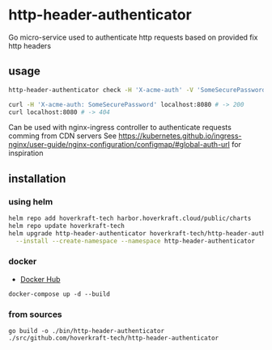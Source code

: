 # http-header-authenticator

Go micro-service used to authenticate http requests based on provided fix http headers

## usage

```sh
http-header-authenticator check -H 'X-acme-auth' -V 'SomeSecurePassword'
```

```sh
curl -H 'X-acme-auth: SomeSecurePassword' localhost:8080 # -> 200
curl localhost:8080 # -> 404
```

Can be used with nginx-ingress controller to authenticate requests comming from CDN servers
See https://kubernetes.github.io/ingress-nginx/user-guide/nginx-configuration/configmap/#global-auth-url for inspiration

## installation

### using helm

```sh
helm repo add hoverkraft-tech harbor.hoverkraft.cloud/public/charts
helm repo update hoverkraft-tech
helm upgrade http-header-authenticator hoverkraft-tech/http-header-authenticator \
  --install --create-namespace --namespace http-header-authenticator
```

### docker

- [Docker Hub](https://hub.docker.com/repository/docker/webofmars/http-header-authenticator)

```shell
docker-compose up -d --build
```

### from sources

```shell
go build -o ./bin/http-header-authenticator ./src/github.com/hoverkraft-tech/http-header-authenticator
```
